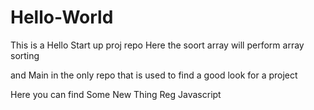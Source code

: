 # Hello-World
This is a Hello Start up proj repo 
Here the soort array will perform array sorting

and Main in the only repo that is used to find a good look for a project



Here you can find Some New Thing Reg Javascript
